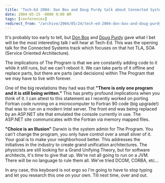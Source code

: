 ```yaml
---
title: 'Tech-Ed 2004: Don Box and Doug Purdy talk about Connected Systems.'
date: 2004-05-25 -0800 9:00 AM
tags: [conferences]
redirect_from: "/archive/2004/05/24/tech-ed-2004-don-box-and-doug-purdy-talk-about-connected-systems.aspx/"
---
```


It's probably too early to tell, but [Don Box](http://www.gotdotnet.com/team/dbox) and [Doug
Purdy](http://www.douglasp.com/default.aspx) gave what I bet will be the most interesting talk I will hear at Tech-Ed. This was the opening talk for the Connected Systems track which focuses on that hot TLA, SOA (Service Oriented Architecture).

The implications of The Program is that we are constantly adding code to it while it still runs, but we can't reboot it. We can take parts of it offline and replace parts, but there are parts (and decisions) within The Program that we may have to live with forever.

One of the big revelations they had was that **"There is only one program and it is still being written."** This has pretty profound implications when you think of it. I can attest to this statement as I recently worked on porting Fortran code running on a microcomputer to Fortran 90 code (big upgrade!) that was to run on a modern Intel server. The front end was being replaced by an ASP.NET site that emulated the console currently in use. The ASP.NET site communicates with the Fortran via memory mapped files.

**"Choice is an Illusion"** Darwin is the system admin for The Program. You can't change the program, you only have control over a small sliver of it. Your goal is to make your neighborhood better. This addresses the initiatives in the industry to create grand unification architectures. The physicists are still looking for a Grand Unifying Theory, but for software architects, it's time to give that up. We're not all going to run on a JVM. There will be no language to rule them all. We've tried DCOM, CORBA, etc...

In any case, this keyboard is not ergo so I'm going to have to stop typing and let you research this one on your own. Till next time, over and out.
